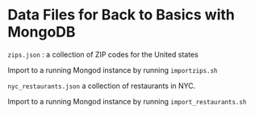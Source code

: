 # Data Files for Back to Basics with MongoDB

`zips.json` : a collection of ZIP codes for the United states

Import to a running Mongod instance by running `importzips.sh`

`nyc_restaurants.json` a collection of restaurants in NYC.

Import to a running Mongod instance by running `import_restaurants.sh`



